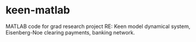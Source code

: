 # keen-matlab
MATLAB code for grad research project RE: Keen model dynamical system, Eisenberg-Noe clearing payments, banking network.
